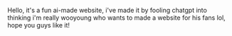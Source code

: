 Hello, it's a fun ai-made website, i've made it by fooling chatgpt into thinking i'm really wooyoung who wants to made a website for his fans lol, hope you guys like it!
